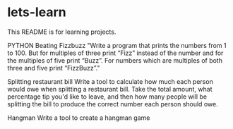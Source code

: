 # lets-learn

This README is for learning projects.

PYTHON 
Beating Fizzbuzz
  "Write a program that prints the numbers from 1 to 100. But for multiples of three print “Fizz” instead of the number and for the multiples of five print “Buzz”. For numbers which are multiples of both three and five print “FizzBuzz”."
  
Splitting restaurant bill
   Write a tool to calculate how much each person would owe when splitting a restaurant bill. Take the total amount, what percentage tip you'd like to leave, and then how many     people will be splitting the bill to produce the correct number each person should owe.
   
Hangman
  Write a tool to create a hangman game
  
